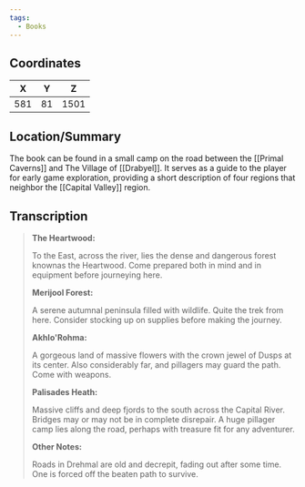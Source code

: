 ```yaml
---
tags:
  - Books
---
```


## Coordinates
| **X** | **Y** | **Z** |
| :---: | :---: | :---: |
|  581  |  81   | 1501  |

## Location/Summary
The book can be found in a small camp on the road between the [[Primal Caverns]] and The Village of [[Drabyel]]. It serves as a guide to the player for early game exploration, providing a short description of four regions that neighbor the [[Capital Valley]] region.

## Transcription
> **The Heartwood:**
>
> To the East, across the river, lies the dense and dangerous forest knownas the Heartwood. Come prepared both in mind and in equipment before journeying here.
>
> **Merijool Forest:**
>
> A serene autumnal peninsula filled with wildlife. Quite the trek from here. Consider stocking up on supplies before making the journey.
>
> **Akhlo'Rohma:**
>
> A gorgeous land of massive flowers with the crown jewel of Dusps at its center. Also considerably far, and pillagers may guard the path. Come with weapons.
>
> **Palisades Heath:**
>
> Massive cliffs and deep fjords to the south across the Capital River. Bridges may or may not be in complete disrepair. A huge pillager camp lies along the road, perhaps with treasure fit for any adventurer.
>
> **Other Notes:**
>
> Roads in Drehmal are old and decrepit, fading out after some time. One is forced off the beaten path to survive.
